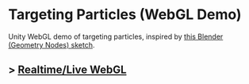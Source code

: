 # Targeting Particles (WebGL Demo)
Unity WebGL demo of targeting particles, inspired by [this Blender (Geometry Nodes) sketch](https://twitter.com/TheMirzaBeig/status/1661454183394942977).

## >  [Realtime/Live WebGL](https://mirzabeig.github.io/Targeting-Particles-WebGL/)
